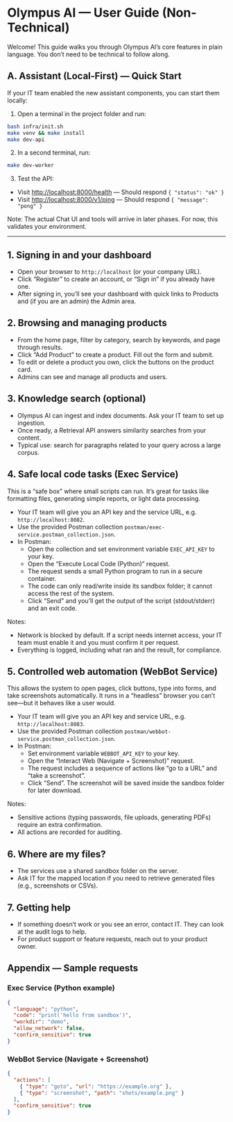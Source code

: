 # Olympus AI — User Guide (Non-Technical)

Welcome! This guide walks you through Olympus AI’s core features in plain language. You don’t need to be technical to follow along.

## A. Assistant (Local‑First) — Quick Start

If your IT team enabled the new assistant components, you can start them locally:

1) Open a terminal in the project folder and run:

```bash
bash infra/init.sh
make venv && make install
make dev-api
```

2) In a second terminal, run:

```bash
make dev-worker
```

3) Test the API:

- Visit <http://localhost:8000/health> — Should respond `{ "status": "ok" }`
- Visit <http://localhost:8000/v1/ping> — Should respond `{ "message": "pong" }`

Note: The actual Chat UI and tools will arrive in later phases. For now, this validates your environment.

---

## 1. Signing in and your dashboard

- Open your browser to `http://localhost` (or your company URL).
- Click “Register” to create an account, or “Sign in” if you already have one.
- After signing in, you’ll see your dashboard with quick links to Products and (if you are an admin) the Admin area.

## 2. Browsing and managing products

- From the home page, filter by category, search by keywords, and page through results.
- Click “Add Product” to create a product. Fill out the form and submit.
- To edit or delete a product you own, click the buttons on the product card.
- Admins can see and manage all products and users.

## 3. Knowledge search (optional)

- Olympus AI can ingest and index documents. Ask your IT team to set up ingestion.
- Once ready, a Retrieval API answers similarity searches from your content.
- Typical use: search for paragraphs related to your query across a large corpus.

## 4. Safe local code tasks (Exec Service)

This is a “safe box” where small scripts can run. It’s great for tasks like formatting files, generating simple reports, or light data processing.

- Your IT team will give you an API key and the service URL, e.g. `http://localhost:8082`.
- Use the provided Postman collection `postman/exec-service.postman_collection.json`.
- In Postman:
  - Open the collection and set environment variable `EXEC_API_KEY` to your key.
  - Open the “Execute Local Code (Python)” request.
  - The request sends a small Python program to run in a secure container.
  - The code can only read/write inside its sandbox folder; it cannot access the rest of the system.
  - Click “Send” and you’ll get the output of the script (stdout/stderr) and an exit code.

Notes:

- Network is blocked by default. If a script needs internet access, your IT team must enable it and you must confirm it per request.
- Everything is logged, including what ran and the result, for compliance.

## 5. Controlled web automation (WebBot Service)

This allows the system to open pages, click buttons, type into forms, and take screenshots automatically. It runs in a “headless” browser you can’t see—but it behaves like a user would.

- Your IT team will give you an API key and service URL, e.g. `http://localhost:8083`.
- Use the provided Postman collection `postman/webbot-service.postman_collection.json`.
- In Postman:
  - Set environment variable `WEBBOT_API_KEY` to your key.
  - Open the “Interact Web (Navigate + Screenshot)” request.
  - The request includes a sequence of actions like “go to a URL” and “take a screenshot”.
  - Click “Send”. The screenshot will be saved inside the sandbox folder for later download.

Notes:

- Sensitive actions (typing passwords, file uploads, generating PDFs) require an extra confirmation.
- All actions are recorded for auditing.

## 6. Where are my files?

- The services use a shared sandbox folder on the server.
- Ask IT for the mapped location if you need to retrieve generated files (e.g., screenshots or CSVs).

## 7. Getting help

- If something doesn’t work or you see an error, contact IT. They can look at the audit logs to help.
- For product support or feature requests, reach out to your product owner.

## Appendix — Sample requests

### Exec Service (Python example)

```json
{
  "language": "python",
  "code": "print('hello from sandbox')",
  "workdir": "demo",
  "allow_network": false,
  "confirm_sensitive": true
}
```

### WebBot Service (Navigate + Screenshot)

```json
{
  "actions": [
    { "type": "goto", "url": "https://example.org" },
    { "type": "screenshot", "path": "shots/example.png" }
  ],
  "confirm_sensitive": true
}
```
